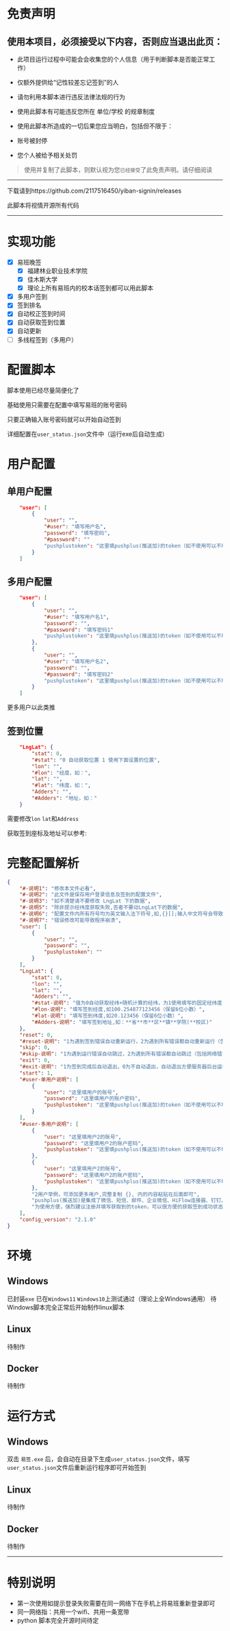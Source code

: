 # 免责声明
## 使用本项目，必须接受以下内容，否则应当退出此页：

* 此项目运行过程中可能会会收集您的个人信息（用于判断脚本是否能正常工作）

* 仅额外提供给“记性较差忘记签到”的人

* 请勿利用本脚本进行违反法律法规的行为

* 使用此脚本有可能违反您所在 单位/学校 的规章制度

* 使用此脚本所造成的一切后果您应当明白，包括但不限于：

* 账号被封停

* 您个人被给予相关处罚

> 使用并复制了此脚本，则默认视为您`已经接受`了此免责声明。请仔细阅读

- - - 

下载请到https://github.com/2117516450/yiban-signin/releases

此脚本将视情开源所有代码
- - - 

# 实现功能

- [x] 易班晚签
  - [x] 福建林业职业技术学院
  - [x] 佳木斯大学
  - [x] 理论上所有易班内的校本话签到都可以用此脚本
- [x] 多用户签到
- [x] 签到排名
- [x] 自动校正签到时间
- [x] 自动获取签到位置
- [x] 自动更新
- [ ] 多线程签到（多用户）

# 配置脚本

脚本使用已经尽量简便化了

基础使用只需要在配置中填写易班的账号密码

只要正确输入账号密码就可以开始自动签到

详细配置在`user_status.json`文件中（运行exe后自动生成）

# 用户配置

## 单用户配置

```json
    "user": [
        {
            "user": "",
            "#user": "填写用户名",
            "password": "填写密码",
            "#password": ""
            "pushplustoken": "这里填pushplus(推送加)的token（如不使用可以不填）"
        }
    ]
```

## 多用户配置

```json
    "user": [
        {
            "user": "",
            "#user": "填写用户名1",
            "password": "",
            "#password": "填写密码1"
            "pushplustoken": "这里填pushplus(推送加)的token（如不使用可以不填）"
        },
        {
            "user": "",
            "#user": "填写用户名2",
            "password": "",
            "#password": "填写密码2"
            "pushplustoken": "这里填pushplus(推送加)的token（如不使用可以不填）"
        }
    ]
```

更多用户以此类推

## 签到位置

```json
    "LngLat": {
        "stat": 0,
        "#stat": "0 自动获取位置 1 使用下面设置的位置",
        "lon": "",
        "#lon": "经度，如：",
        "lat": "",
        "#lat": "纬度，如：",
        "Adders": "",
        "#Adders": "地址，如："
    }
```

需要修改`lon` `lat`和`Address`

获取签到座标及地址可以参考: 

# 完整配置解析

```json
{
    "#-说明1": "修改本文件必看",
    "#-说明2": "此文件是保存用户登录信息及签到的配置文件",
    "#-说明3": "如不清楚请不要修改 LngLat 下的数据",
    "#-说明5": "除非提示经纬度获取失败,否者不要动LngLat下的数据",
    "#-说明6": "配置文件内所有符号均为英文输入法下符号,如,{}[];输入中文符号会导致配置文件读取失败",
    "#-说明7": "错误修改可能导致程序崩溃",
    "user": [
        {
            "user": "",
            "password": "",
            "pushplustoken": ""
        }
    ],
    "LngLat": {
        "stat": 0,
        "lon": "",
        "lat": "",
        "Adders": "",
        "#stat-说明": "值为0自动获取经纬+随机计算的经纬，为1使用填写的固定经纬度,默认为0",
        "#lon-说明": "填写签到经度,如100.254877123456（保留6位小数）",
        "#lat-说明": "填写签到纬度,如20.123456（保留6位小数）",
        "#Adders-说明": "填写签到地址,如：**省**市**区**镇**学院(**校区)"
    },
    "reset": 0,
    "#reset-说明": "1为遇到签到错误自动重新运行，2为遇到所有错误都自动重新运行（包括网络错误，与'skip'冲突），0为不自动运行，自动运行有可能导致使用pushplus遭到封号",
    "skip": 0,
    "#skip-说明": "1为遇到运行错误自动跳过，2为遇到所有错误都自动跳过（包括网络错误），0为不自动跳过，使用自动跳过有可能导致漏签",
    "exit": 0,
    "#exit-说明": "1为签到完成后自动退出，0为不自动退出，自动退出方便服务器后台运行签到程序",
    "start": 1,
    "#user-单用户说明": [
        {
            "user": "这里填用户的账号",
            "password": "这里填用户的账户密码",
            "pushplustoken": "这里填pushplus(推送加)的token（如不使用可以不填）"
        }
    ],
    "#user-多用户说明": [
        {
            "user": "这里填用户2的账号",
            "password": "这里填用户2的账户密码",
            "pushplustoken": "这里填pushplus(推送加)的token（如不使用可以不填）"
        },
        {
            "user": "这里填用户2的账号",
            "password": "这里填用户2的账户密码",
            "pushplustoken": "这里填pushplus(推送加)的token（如不使用可以不填）"
        },
        "2用户举例，可添加更多用户,完整复制 {}, 内的内容粘贴在后面即可",
        "pushplus(推送加)是集成了微信、短信、邮件、企业微信、HiFlow连接器、钉钉、飞书等渠道的信息推送平台",
        "为使用方便，强烈建议注册并填写获取到的token，可以很方便的获取签到成功状态"
    ],
    "config_version": "2.1.0"
}
```

# 环境
## Windows
已封装`exe` 已在`Windows11` `Windows10`上测试通过（理论上全Windows通用）
待Windows脚本完全正常后开始制作linux脚本
## Linux
待制作
## Docker
待制作

# 运行方式
## Windows
双击 `易签.exe` 后，会自动在目录下生成`user_status.json`文件，填写`user_status.json`文件后重新运行程序即可开始签到
## Linux
待制作
## Docker
待制作

- - -

# 特别说明
* 第一次使用如提示登录失败需要在同一网络下在手机上将易班重新登录即可
* 同一网络指：共用一个wifi、共用一条宽带
* python 脚本完全开源时间待定
